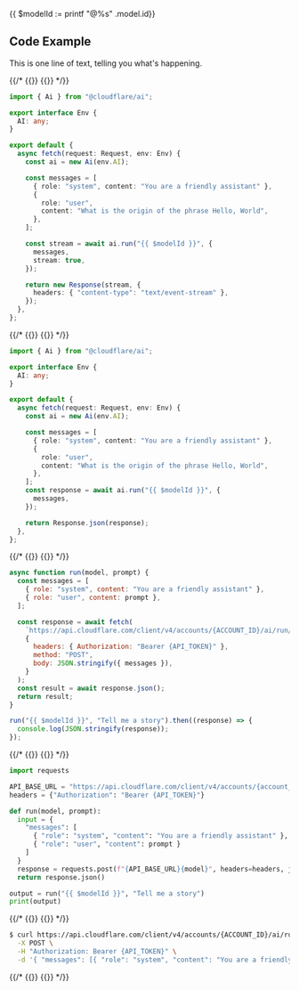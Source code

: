 {{ $modelId := printf "@%s" .model.id}}
## Code Example

This is one line of text, telling you what's happening.

{{/*
{{<tabs labels="streaming | worker | node | python | curl">}}
{{<tab label="streaming" default="true">}}
*/}}

```ts
import { Ai } from "@cloudflare/ai";

export interface Env {
  AI: any;
}

export default {
  async fetch(request: Request, env: Env) {
    const ai = new Ai(env.AI);

    const messages = [
      { role: "system", content: "You are a friendly assistant" },
      {
        role: "user",
        content: "What is the origin of the phrase Hello, World",
      },
    ];

    const stream = await ai.run("{{ $modelId }}", {
      messages,
      stream: true,
    });

    return new Response(stream, {
      headers: { "content-type": "text/event-stream" },
    });
  },
};
```
{{/*
{{</tab>}}
{{<tab label="worker">}}
*/}}

```ts
import { Ai } from "@cloudflare/ai";

export interface Env {
  AI: any;
}

export default {
  async fetch(request: Request, env: Env) {
    const ai = new Ai(env.AI);

    const messages = [
      { role: "system", content: "You are a friendly assistant" },
      {
        role: "user",
        content: "What is the origin of the phrase Hello, World",
      },
    ];
    const response = await ai.run("{{ $modelId }}", {
      messages,
    });

    return Response.json(response);
  },
};
```
{{/*
{{</tab>}}
{{<tab label="node">}}
*/}}

```js
async function run(model, prompt) {
  const messages = [
    { role: "system", content: "You are a friendly assistant" },
    { role: "user", content: prompt },
  ];

  const response = await fetch(
    `https://api.cloudflare.com/client/v4/accounts/{ACCOUNT_ID}/ai/run/${model}`,
    {
      headers: { Authorization: "Bearer {API_TOKEN}" },
      method: "POST",
      body: JSON.stringify({ messages }),
    }
  );
  const result = await response.json();
  return result;
}

run("{{ $modelId }}", "Tell me a story").then((response) => {
  console.log(JSON.stringify(response));
});
```
{{/*
{{</tab>}}
{{<tab label="python">}}
*/}}

```py
import requests

API_BASE_URL = "https://api.cloudflare.com/client/v4/accounts/{account_id}/ai/run/"
headers = {"Authorization": "Bearer {API_TOKEN}"}

def run(model, prompt):
  input = {
    "messages": [
      { "role": "system", "content": "You are a friendly assistant" },
      { "role": "user", "content": prompt }
    ]
  }
  response = requests.post(f"{API_BASE_URL}{model}", headers=headers, json=input)
  return response.json()

output = run("{{ $modelId }}", "Tell me a story")
print(output)
```
{{/*
{{</tab>}}
{{<tab label="curl">}}
*/}}

```sh
$ curl https://api.cloudflare.com/client/v4/accounts/{ACCOUNT_ID}/ai/run/{{ $modelId }} \
  -X POST \
  -H "Authorization: Bearer {API_TOKEN}" \
  -d '{ "messages": [{ "role": "system", "content": "You are a friendly assistant" }, { "role": "user", "content": "Why is pizza so good" }]}'
```

{{/*
{{</tab>}}
{{</tabs>}}
*/}}
